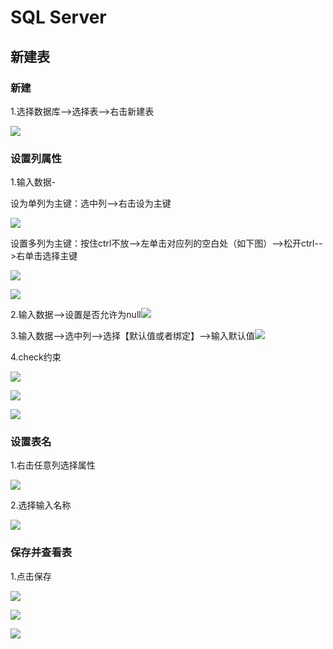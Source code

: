 # SQL Server

## **新建表**

### **新建**

1.选择数据库-->选择表-->右击新建表

![](https://raw.githubusercontent.com/ZanderZhao/images/master/img2019/20191102232916.png)





### 设置列属性

1.输入数据-

设为单列为主键：选中列-->右击设为主键

![](https://raw.githubusercontent.com/ZanderZhao/images/master/img2019/20191102233620.png)

设置多列为主键：按住ctrl不放-->左单击对应列的空白处（如下图）-->松开ctrl-->右单击选择主键

![](https://raw.githubusercontent.com/ZanderZhao/images/master/img2019/20191102233611.png)

![](https://raw.githubusercontent.com/ZanderZhao/images/master/img2019/20191102233618.png)

2.输入数据-->设置是否允许为null![](https://raw.githubusercontent.com/ZanderZhao/images/master/img2019/20191102233615.png)

3.输入数据-->选中列-->选择【默认值或者绑定】-->输入默认值![](https://raw.githubusercontent.com/ZanderZhao/images/master/img2019/20191102233621.png)

4.check约束

![](https://raw.githubusercontent.com/ZanderZhao/images/master/img2019/20191102233623.png)

![](https://raw.githubusercontent.com/ZanderZhao/images/master/img2019/20191102233558.png)



![](https://raw.githubusercontent.com/ZanderZhao/images/master/img2019/20191102233624.png)





### 设置表名

1.右击任意列选择属性

![](https://raw.githubusercontent.com/ZanderZhao/images/master/img2019/20191102233622.png)

2.选择输入名称

![](https://raw.githubusercontent.com/ZanderZhao/images/master/img2019/20191102233616.png)

### 保存并查看表

1.点击保存

![](https://raw.githubusercontent.com/ZanderZhao/images/master/img2019/20191102233618.png)

![](https://raw.githubusercontent.com/ZanderZhao/images/master/img2019/20191102233609.png)

![](https://raw.githubusercontent.com/ZanderZhao/images/master/img2019/20191102233610.png)

























